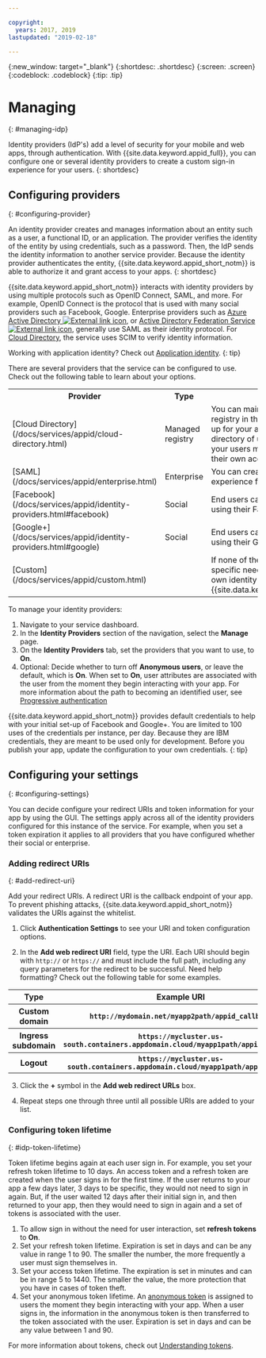 ```yaml
---

copyright:
  years: 2017, 2019
lastupdated: "2019-02-18"

---
```


{:new_window: target="_blank"}
{:shortdesc: .shortdesc}
{:screen: .screen}
{:codeblock: .codeblock}
{:tip: .tip}


# Managing
{: #managing-idp}

Identity providers (IdP's) add a level of security for your mobile and web apps, through authentication. With {{site.data.keyword.appid_full}}, you can configure one or several identity providers to create a custom sign-in experience for your users.
{: shortdesc}


## Configuring providers
{: #configuring-provider}

An identity provider creates and manages information about an entity such as a user, a functional ID, or an application. The provider verifies the identity of the entity by using credentials, such as a password. Then, the IdP sends the identity information to another service provider. Because the identity provider authenticates the entity, {{site.data.keyword.appid_short_notm}} is able to authorize it and grant access to your apps.
{: shortdesc}

{{site.data.keyword.appid_short_notm}} interacts with identity providers by using multiple protocols such as OpenID Connect, SAML, and more. For example, OpenID Connect is the protocol that is used with many social providers such as Facebook, Google. Enterprise providers such as <a href="https://www.ibm.com/blogs/bluemix/2018/03/setting-ibm-cloud-app-id-azure-active-directory/" target="_blank">Azure Active Directory <img src="../../icons/launch-glyph.svg" alt="External link icon"></a>, or <a href="https://www.ibm.com/blogs/bluemix/2018/03/setting-ibm-cloud-app-id-active-directory-federation-service/" target="_blank">Active Directory Federation Service <img src="../../icons/launch-glyph.svg" alt="External link icon"></a>, generally use SAML as their identity protocol. For [Cloud Directory](/docs/services/appid/cloud-directory.html), the service uses SCIM to verify identity information.

Working with application identity? Check out [Application identity](/docs/services/appid/app-to-app.html).
{: tip}

There are several providers that the service can be configured to use. Check out the following table to learn about your options.

<table>
  <tr>
    <th>Provider</th>
    <th>Type</th>
    <th>Description</th>
  </tr>
  <tr>
    <td>[Cloud Directory](/docs/services/appid/cloud-directory.html)</td>
    <td>Managed registry</td>
    <td>You can maintain your own user registry in the cloud. When a user signs up for your app, they are added to your directory of users. This option gives your users more freedom to manage their own account within your app.</td>
  </tr>
  <tr>
    <td>[SAML](/docs/services/appid/enterprise.html)</td>
    <td>Enterprise</td>
    <td>You can create a single sign on experience for your end users.</td>
  </tr>
  <tr>
    <td>[Facebook](/docs/services/appid/identity-providers.html#facebook)</td>
    <td>Social</td>
    <td>End users can log into your app by using their Facebook credentials.</td>
  </tr>
  <tr>
    <td>[Google+](/docs/services/appid/identity-providers.html#google)</td>
    <td>Social</td>
    <td>End users can log into your app by using their Google+ credentials.</td>
  </tr>
  <tr>
    <td>[Custom](/docs/services/appid/custom.html)</td>
    <td> </td>
    <td>If none of the provided options fit your specific need, you can configure your own identity flow to work with {{site.data.keyword.appid_short_notm}}.</td>  
  </tr>
</table>

To manage your identity providers:

1. Navigate to your service dashboard.
2. In the **Identity Providers** section of the navigation, select the **Manage** page.
3. On the **Identity Providers** tab, set the providers that you want to use, to **On**.
4. Optional: Decide whether to turn off **Anonymous users**, or leave the default, which is **On**. When set to **On**, user attributes are associated with the user from the moment they begin interacting with your app. For more information about the path to becoming an identified user, see [Progressive authentication](/docs/services/appid/progressive.html#progressive)

{{site.data.keyword.appid_short_notm}} provides default credentials to help with your initial set-up of Facebook and Google+. You are limited to 100 uses of the credentials per instance, per day. Because they are IBM credentials, they are meant to be used only for development. Before you publish your app, update the configuration to your own credentials.
{: tip}


## Configuring your settings
{: #configuring-settings}

You can decide configure your redirect URIs and token information for your app by using the GUI. The settings apply across all of the identity providers configured for this instance of the service. For example, when you set a token expiration it applies to all providers that you have configured whether their social or enterprise.


### Adding redirect URIs
{: #add-redirect-uri}

Add your redirect URIs. A redirect URI is the callback endpoint of your app. To prevent phishing attacks, {{site.data.keyword.appid_short_notm}} validates the URIs against the whitelist.

1. Click **Authentication Settings** to see your URI and token configuration options.

2. In the **Add web redirect URI** field, type the URI. Each URI should begin with `http://` or `https://` and must include the full path, including any query parameters for the redirect to be successful. Need help formatting? Check out the following table for some examples.

  <table>
    <tr>
      <th>Type</th>
      <th>Example URI</th>
    </tr>
    <tr>
      <th>Custom domain</th>
      <th><code>http://mydomain.net/myapp2path/appid_callback</code></th>
    </tr>
    <tr>
      <th>Ingress subdomain</th>
      <th><code>https://mycluster.us-south.containers.appdomain.cloud/myapp1path/appid_callback</code></th>
    </tr>
    <tr>
      <th>Logout</th>
      <th><code>https://mycluster.us-south.containers.appdomain.cloud/myapp1path/appid_logout</code></th>
    </tr>  
  </table>

3. Click the **+** symbol in the **Add web redirect URLs** box.

4. Repeat steps one through three until all possible URIs are added to your list.


### Configuring token lifetime
{: #idp-token-lifetime}

Token lifetime begins again at each user sign in. For example, you set your refresh token lifetime to 10 days. An access token and a refresh token are created when the user signs in for the first time. If the user returns to your app a few days later, 3 days to be specific, they would not need to sign in again. But, if the user waited 12 days after their initial sign in, and then returned to your app, then they would need to sign in again and a set of tokens is associated with the user.

1. To allow sign in without the need for user interaction, set **refresh tokens** to **On**.
2. Set your refresh token lifetime. Expiration is set in days and can be any value in range 1 to 90. The smaller the number, the more frequently a user must sign themselves in.
3. Set your access token lifetime. The expiration is set in minutes and can be in range 5 to 1440. The smaller the value, the more protection that you have in cases of token theft.
4. Set your anonymous token lifetime. An [anonymous token](/docs/services/appid/progressive.html#anonymous) is assigned to users the moment they begin interacting with your app. When a user signs in, the information in the anonymous token is then transferred to the token associated with the user. Expiration is set in days and can be any value between 1 and 90.

For more information about tokens, check out [Understanding tokens](?topic=appid-key-concepts#tokens).
